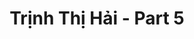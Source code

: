 ---
layout: album
resource: instagram
title: "Trịnh Thị Hải - Part 5"
description: "Instagram album of Trịnh Thị Hải, part 5.</br> Username: iamhaiiii"
active: gallery
album-title: "Trịnh Thị Hải"
images:
  - image_path: iamhaiiii/5/20250117_162733_473972578_18327727960089746_7253789422900205710_n.jpg
  - image_path: iamhaiiii/5/20250117_162733_473989037_18327727981089746_9219611020145829014_n.jpg
  - image_path: iamhaiiii/5/20250117_162733_473998033_18327727996089746_1487197338165604338_n.jpg
  - image_path: iamhaiiii/5/20250117_162733_474076089_18327728008089746_5913362476770569517_n.jpg
  - image_path: iamhaiiii/5/20250117_162733_474110887_18327727969089746_1756051098680873111_n.jpg
  - image_path: iamhaiiii/5/20250117_162733_474111604_18327727999089746_1078427543991966483_n.jpg
  - image_path: iamhaiiii/5/20250117_162733_474122876_18327728017089746_6747144858028038122_n.jpg
  - image_path: iamhaiiii/5/20250117_162733_474137787_18327728035089746_2657598026373996204_n.jpg
  - image_path: iamhaiiii/5/20250117_162733_474153208_18327728044089746_6992316224161976939_n.jpg
  - image_path: iamhaiiii/5/20250117_162733_474176693_18327728026089746_8067295388816259456_n.jpg
  - image_path: iamhaiiii/5/20250124_195349_474573345_18328535455089746_4592405163860617218_n.jpg
  - image_path: iamhaiiii/5/20250124_195349_474754960_18328535446089746_1994916579275217500_n.jpg
  - image_path: iamhaiiii/5/20250124_195349_474957917_18328535866089746_5305762499191735828_n.jpg
  - image_path: iamhaiiii/5/20250124_195349_474991882_18328535437089746_8322356965039576627_n.jpg
  - image_path: iamhaiiii/5/20250124_195349_475030176_18328535464089746_8555948766923409376_n.jpg
  - image_path: iamhaiiii/5/20250129_213608_475471531_18329104480089746_5887897842378139903_n.jpg
  - image_path: iamhaiiii/5/20250129_213608_475534276_18329104525089746_957073594659126797_n.jpg
  - image_path: iamhaiiii/5/20250129_213608_475679993_18329104471089746_8225091734186960711_n.jpg
  - image_path: iamhaiiii/5/20250129_213608_475680937_18329104498089746_4497851036655535189_n.jpg
  - image_path: iamhaiiii/5/20250129_213608_475721952_18329104489089746_3337670588961504978_n.jpg
  - image_path: iamhaiiii/5/20250205_152324_476340454_18329832328089746_5020073638267674831_n.jpg
---